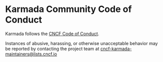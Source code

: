 # Karmada Community Code of Conduct

Karmada follows the [CNCF Code of Conduct](https://github.com/cncf/foundation/blob/main/code-of-conduct.md).

Instances of abusive, harassing, or otherwise unacceptable behavior may be reported by contacting the project team at cncf-karmada-maintainers@lists.cncf.io
